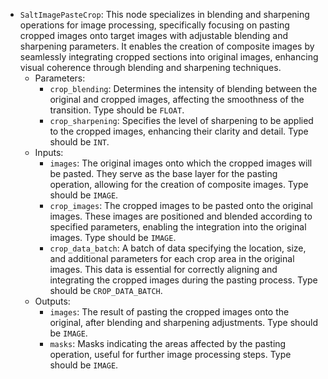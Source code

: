 - `SaltImagePasteCrop`: This node specializes in blending and sharpening operations for image processing, specifically focusing on pasting cropped images onto target images with adjustable blending and sharpening parameters. It enables the creation of composite images by seamlessly integrating cropped sections into original images, enhancing visual coherence through blending and sharpening techniques.
    - Parameters:
        - `crop_blending`: Determines the intensity of blending between the original and cropped images, affecting the smoothness of the transition. Type should be `FLOAT`.
        - `crop_sharpening`: Specifies the level of sharpening to be applied to the cropped images, enhancing their clarity and detail. Type should be `INT`.
    - Inputs:
        - `images`: The original images onto which the cropped images will be pasted. They serve as the base layer for the pasting operation, allowing for the creation of composite images. Type should be `IMAGE`.
        - `crop_images`: The cropped images to be pasted onto the original images. These images are positioned and blended according to specified parameters, enabling the integration into the original images. Type should be `IMAGE`.
        - `crop_data_batch`: A batch of data specifying the location, size, and additional parameters for each crop area in the original images. This data is essential for correctly aligning and integrating the cropped images during the pasting process. Type should be `CROP_DATA_BATCH`.
    - Outputs:
        - `images`: The result of pasting the cropped images onto the original, after blending and sharpening adjustments. Type should be `IMAGE`.
        - `masks`: Masks indicating the areas affected by the pasting operation, useful for further image processing steps. Type should be `IMAGE`.
